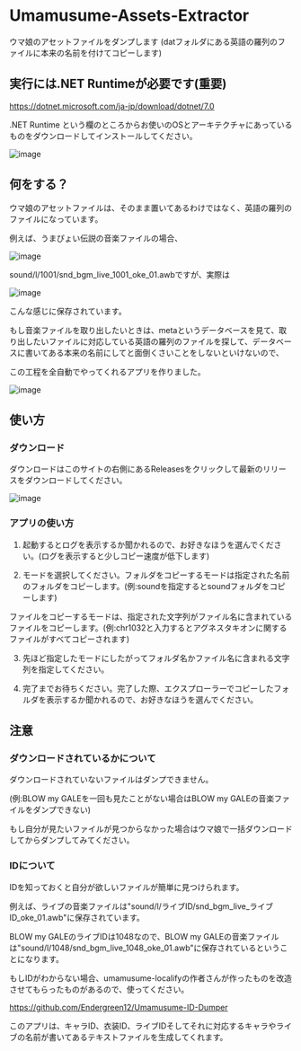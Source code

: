 # Umamusume-Assets-Extractor
ウマ娘のアセットファイルをダンプします (datフォルダにある英語の羅列のファイルに本来の名前を付けてコピーします)

## 実行には.NET Runtimeが必要です(重要)
https://dotnet.microsoft.com/ja-jp/download/dotnet/7.0

.NET Runtime という欄のところからお使いのOSとアーキテクチャにあっているものをダウンロードしてインストールしてください。

![image](https://user-images.githubusercontent.com/90076182/229263290-757a40f5-65cb-4140-84d8-0b13a2c8e448.png)

## 何をする？
ウマ娘のアセットファイルは、そのまま置いてあるわけではなく、英語の羅列のファイルになっています。

例えば、うまぴょい伝説の音楽ファイルの場合、

![image](https://user-images.githubusercontent.com/90076182/186933969-5f3a6ca7-61cc-481d-838f-8528789ee180.png)

sound/l/1001/snd_bgm_live_1001_oke_01.awbですが、実際は

![image](https://user-images.githubusercontent.com/90076182/186935145-6c28ef28-6d16-40c3-8bc2-e32ec7bc99a4.png)

こんな感じに保存されています。

もし音楽ファイルを取り出したいときは、metaというデータベースを見て、取り出したいファイルに対応している英語の羅列のファイルを探して、データベースに書いてある本来の名前にしてと面倒くさいことをしないといけないので、

この工程を全自動でやってくれるアプリを作りました。

![image](https://user-images.githubusercontent.com/90076182/186937978-bc7c62ba-1fc0-4f5a-9aa2-bb5e268610ce.png)

## 使い方

### ダウンロード
ダウンロードはこのサイトの右側にあるReleasesをクリックして最新のリリースをダウンロードしてください。

![image](https://user-images.githubusercontent.com/90076182/187061141-98daf275-ddd1-457d-9bba-2bdd649139fc.png)


### アプリの使い方
1. 起動するとログを表示するか聞かれるので、お好きなほうを選んでください。(ログを表示すると少しコピー速度が低下します)

2. モードを選択してください。フォルダをコピーするモードは指定された名前のフォルダをコピーします。(例:soundを指定するとsoundフォルダをコピーします)

ファイルをコピーするモードは、指定された文字列がファイル名に含まれているファイルをコピーします。(例:chr1032と入力するとアグネスタキオンに関するファイルがすべてコピーされます)

3. 先ほど指定したモードにしたがってフォルダ名かファイル名に含まれる文字列を指定してください。

4. 完了までお待ちください。完了した際、エクスプローラーでコピーしたフォルダを表示するか聞かれるので、お好きなほうを選んでください。

## 注意
### ダウンロードされているかについて
ダウンロードされていないファイルはダンプできません。

(例:BLOW my GALEを一回も見たことがない場合はBLOW my GALEの音楽ファイルをダンプできない)

もし自分が見たいファイルが見つからなかった場合はウマ娘で一括ダウンロードしてからダンプしてみてください。


### IDについて
IDを知っておくと自分が欲しいファイルが簡単に見つけられます。

例えば、ライブの音楽ファイルは"sound/l/ライブID/snd_bgm_live_ライブID_oke_01.awb"に保存されています。

BLOW my GALEのライブIDは1048なので、BLOW my GALEの音楽ファイルは"sound/l/1048/snd_bgm_live_1048_oke_01.awb"に保存されているということになります。

もしIDがわからない場合、umamusume-localifyの作者さんが作ったものを改造させてもらったものがあるので、使ってください。

https://github.com/Endergreen12/Umamusume-ID-Dumper

このアプリは、キャラID、衣装ID、ライブIDそしてそれに対応するキャラやライブの名前が書いてあるテキストファイルを生成してくれます。
